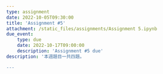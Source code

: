 ```yaml
---
type: assignment
date: 2022-10-05T09:30:00
title: 'Assignment #5'
attachment: /static_files/assignments/Assignment 5.ipynb
due_event: 
    type: due
    date: 2022-10-17T09:00:00
    description: 'Assignment #5 due'
description: '本週題目一共四題。

---
```

